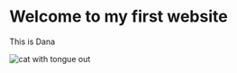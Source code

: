 <!DOCTYPE html>
<html lang="en">
 <head>
  <meta charset="UTF-8">
  <title>My first Website</title>
 </head>
 <body>
  <main>
   <h1>Welcome to my first website</h1>
   <p>This is Dana </p>
   <img src="https://i.pinimg.com/736x/79/1b/3a/791b3a33b2ce3320ca1817310ad9ae58.jpg" alt="cat with tongue out">
  </main>
 </body>
</html>
